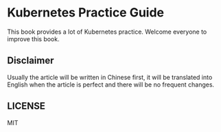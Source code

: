 # Kubernetes Practice Guide

This book provides a lot of Kubernetes practice. Welcome everyone to improve this book.

## Disclaimer

Usually the article will be written in Chinese first, it will be translated into English when the article is perfect and there will be no frequent changes.

## LICENSE

MIT